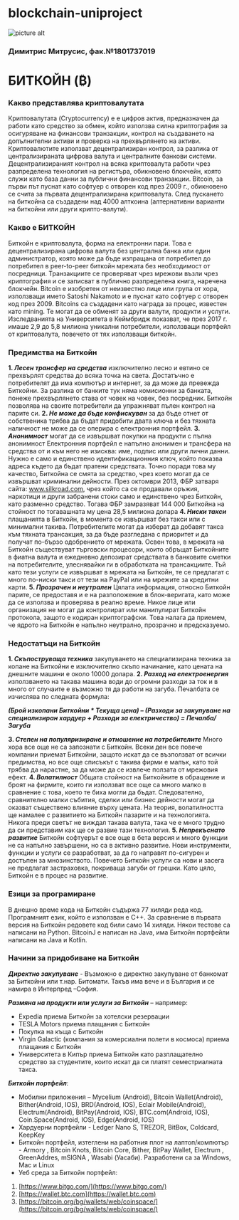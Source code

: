 # blockchain-uniproject
![picture alt](https://upload.wikimedia.org/wikipedia/commons/c/c5/Bitcoin_logo.svg)

### Димитрис Митрусис, фак.№1801737019

# **БИТКОЙН (₿)**

### **Kaкво представлява криптовалутата**
Криптовалутата (Cryptocurrency) е  е цифров актив, предназначен да работи като средство за обмен, който използва силна криптография за осигуряване на финансови транзакции, контрол на създаването на допълнителни активи и проверка на прехвърлянето на активи. Криптовалютите използват децентрализиран контрол, за разлика от централизираната цифрова валута и централните банкови системи.
Децентрализираният контрол на всяка криптовалута работи чрез разпределена технология на регистъра, обикновено блокчейн, която служи като база данни за публични финансови транзакции.
Bitcoin, за първи път пуснат като софтуер с отворен код през 2009 г., обикновено се счита за първата децентрализирана криптовалута. След пускането на биткойна са създадени над 4000 алткоина (алтернативни варианти на биткойни или други крипто-валути).

### **Какво е БИТКОЙН**
 Биткойн е криптовалута, форма на електронни пари. Това е децентрализирана цифрова валута без централна банка или един администратор, която може да бъде изпращана от потребител до потребител в peer-to-peer биткойн мрежата без необходимост от посредници.
 Транзакциите се проверяват чрез мрежови възли чрез криптография и се записват в публично разпределена книга, наречена блокчейн. Bitcoin е изобретен от неизвестно лице или група от хора, използващи името Satoshi Nakamoto и е пуснат като софтуер с отворен код през 2009. Bitcoins са създадени като награда за процес, известен като mining. Те могат да се обменят за други валути, продукти и услуги. Изследванията на Университета в Кеймбридж показват, че през 2017 г. имаше 2,9 до 5,8 милиона уникални потребители, използващи портфейл от криптовалута, повечето от тях използващи биткойн.

### **Предимства на Биткойн**

 **1.	_Лесен трансфер на средства_** изключително лесно и евтино се прехвърлят средства до всяка точка на света. Достатъчно е потребителят да има компютър и интернет, за да може да превежда Биткойни. За разлика от банките тук няма комисионни за банката, понеже прехвърлянето става от човек на човек, без посредник. Биткойн позволява на своите потребители да упражняват пълен контрол на парите си.
	**2. _Не може да бъде конфискуван_** за да бъде отнет от собственика трябва да бъдат придобити двата ключа и без тяхната наличност не може да се оперира с електронния портфейл.
	**3. _Анонимност_** могат да се извършват покупки на продукти с пълна анонимност Електронния портфейл е напълно анонимен и трансфера на средства от и към него не изисква: име, подпис или други лични данни. Нужно е само и единствено идентификационния ключ, който показва адреса където да бъдат пратени средствата. Точно поради това му качество, Биткойна се смята за средство, чрез което могат да се извършват криминални дейности. През октомври 2013, ФБР затваря сайта: www.silkroad.com, чрез който са се продавали оръжия, наркотици и други забранени стоки само и единствено чрез Биткойн, като разменно средство. Тогава ФБР замразяват 144 000 Биткойна на стойност по тогавашната му цена 28,5 милиона долара 
 **4. _Ниски такси_** плащанията в Биткойн, в момента се извършват без такси или с минимални такива. Потребителите могат да изберат да добавят такса към тяхната трансакция, за да бъде разгледана с приоритет и да получат по-бързо одобрението от мрежата. Освен това, в мрежата на Биткойн съществуват търговски процесори, които обръщат Биткойните в фиатна валута и ежедневно депозират средствата в банковите сметки на потребителите, улеснявайки ги в обработката на трансакциите. Тъй като тези услуги се извършват в мрежата на Биткойн, те се предлагат с много по-ниски такси от тези на PayPal или на мрежите за кредитни карти.
 **5. _Прозрачен и неутрален_** Цялата информация, относно Биткойн парите, се предоставя и е на разположение в блок-веригата, като може да се използва и проверява в реално време. Никое лице или организация не могат да контролират или манипулират Биткойн протокола, защото е кодиран криптографски. Това налага да приемем, че ядрото на Биткойн е напълно неутрално, прозрачно и предсказуемо.

### **Недостатъци на Биткойн**

 **1. _Скъпоструваща техника_** закупуването на специализирана техника за копане на Биткойни е изключително скъпо начинание, като цената на днешните машини е около 10000 долара. 
 **2. _Разход на електроенергия_** използването на такава машина води до огромни разходи за ток и в много от случаите е възможно тя да работи на загуба. Печалбата се изчислява по следната формула:
 
**_(Брой изкопани Биткойни * Текуща цена) – (Разходи за закупуване на специализиран хардуер + Разходи за електричество) = Печалба/Загуба_**

 **3. _Степен на популяризиране и отношение на потребителите_** Много хора все още не са запознати с Биткойн. Всеки ден все повече компании приемат Биткойни, защото искат да се възползват от всички предимства, но все още списъкът с такива фирми е малък, като той трябва да нарастне, за да може да се извлече ползата от мрежовия ефект.
 **4. _Волатилност_** Общата стойност на Биткойните в обращение и броят на фирмите, които ги използват все още са много малко в сравнение с това, което те биха могли да бъдат. Следователно, сравнително малки събития, сделки или бизнес дейности могат да оказват съществено влияние върху цената. На теория, волатилността ще намалее с развитието на Биткойн пазарите и на технологията. Никога преди светът не виждал такава валута, така че е много трудно да си представим как ще се развие тази технология.
 **5. _Непрекъснато развитие_** Биткойн софтуерът е все още в бета версия и много функции не са напълно завършени, но са в активно развитие. Нови инструменти, функции и услуги се разработват, за да го направят по-сигурен и достъпен за мнозинството. Повечето Биткойн услуги са нови и засега не предлагат застраховка, покриваща загуби от грешки. Като цяло, Биткойн е в процес на развитие.
  
### **Езици за програмиране**

В днешно време кода на Биткойн съдържа 77 хиляди реда код. Програмният език, който е използван е C++. За сравнение в първата версия на Биткойн редовете код били само 14 хиляди.
Някои тестове са написани на Python. 
BitcoinJ е написан на Java, има Биткойн портфейли написани на Java и Kotlin.

### **Начини за придобиване на Биткойн**

**_Директно закупуване_** - Възможно е директно закупуване от банкомат за Биткойни или т.нар. Битомати. Такъв има вече и в България и се намира в Интерпред –София.

**_Размяна на продукти или услуги за Биткойн_** –  например:
*	Expedia приема Биткойн за хотелски резервации
*	TESLA Motors приема плащания с Биткойн
*	Покупка на  къща с Биткойн
*	Virgin Galactic (компания за комерсиални полети в космоса) приема плащания с Биткойн
*	Университета в Кипър приема Биткойн като разплащателно средство за студентите, които искат да си платят семестриалната такса.

**_Биткойн портфейл_**:
-	Мобилни приложения – Mycelium (Android), Bitcoin Wallet(Android), Bither(Android, IOS), BRD(Android, IOS), Eclair Mobile(Android), Electrum(Android), BitPay(Android, IOS), BTC.com(Android, IOS), Coin.Space(Android, IOS), Edge(Android, IOS)
-	Хардуерни портфейли - Ledger Nano S, TREZOR, BitBox, Coldcard, KeepKey
-	Биткойн портфейл, изтеглени на работния плот на лаптоп/компютър - Armory , Bitcoin Knots, Bitcoin Core, Bither, BitPay Wallet, Electrum , GreenAddres, mSIGNA , Wasabi (Уасаби). Разработени са за Windows, Mac и Linux
-	Уеб среда за Биткойн портфейл:

1. [https://www.bitgo.com/](https://www.bitgo.com/)
2. [https://wallet.btc.com](https://wallet.btc.com)
3. [https://bitcoin.org/bg/wallets/web/coinspace/](https://bitcoin.org/bg/wallets/web/coinspace/)

